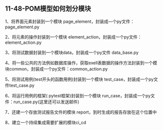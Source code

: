 ## 11-48-POM模型如何划分模块

1、将界面元素封装到一个模块 page_element，封装成—个py文件：page_element.py

2、将元素的操作封装到一个模块 element_action，封装成一个py文件：element_action.py

3、将测试数据封装到一个模块data，封装成一个py文件 data_base.py

4、将一些公共的方法例如数据库操作，获取exell表数据的操作方法封装到一个模块common，封装成一个py文件：common_action.py

5、将测试用例(test开头的函数用例)封装到一个模块 test_case，封装成一个py文件test_case.py

6、将运行用例的框架( pytest框架)封装到一个模块 run_case，封装成一个py文件：run_case.py(这里还可以发送邮件)

7、还建一个存放测试报告文件的模块 report，到时生成的报告存放在这个位置中

8、建立一个持续集成需要扩展的模块ci_cd
